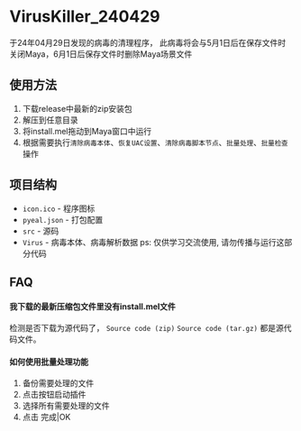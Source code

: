# VirusKiller_240429

于24年04月29日发现的病毒的清理程序，
此病毒将会与5月1日后在保存文件时关闭Maya，6月1日后保存文件时删除Maya场景文件

## 使用方法

1. 下载release中最新的zip安装包
2. 解压到任意目录
3. 将install.mel拖动到Maya窗口中运行
4. 根据需要执行`清除病毒本体`、`恢复UAC设置`、`清除病毒脚本节点`、`批量处理`、`批量检查`操作

## 项目结构

- `icon.ico` - 程序图标
- `pyeal.json` - 打包配置
- `src` - 源码
- `Virus` - 病毒本体、病毒解析数据 ps: 仅供学习交流使用, 请勿传播与运行这部分代码

## FAQ

#### 我下载的最新压缩包文件里没有install.mel文件

检测是否下载为源代码了， `Source code (zip)` `Source code (tar.gz)` 都是源代码文件。

#### 如何使用批量处理功能

1. 备份需要处理的文件
2. 点击按钮启动插件
3. 选择所有需要处理的文件
4. 点击 完成|OK
